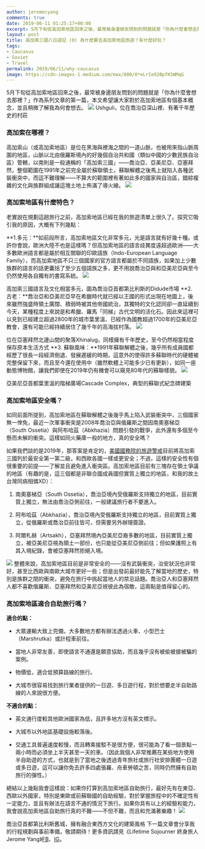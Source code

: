 ```yaml
---
author: jeromecyang
comments: true
date: 2019-06-11 01:25:17+00:00
excerpt: 5月下旬從高加索地區回來之後，最常被身邊朋友問到的問題就是「你為什麼會想去那裡？」作為系列文章的第一篇，本文希望讓大家對於高加索地區有個基本概念，並且稍微了解我為何會想去。
layout: post
title: 高加索三國八日遊記 (0) 為什麼要去高加索地區旅遊？有什麼好玩？
tags:
- Caucasus
- Soviet
- Travel
permalink: 2019/06/11/why-caucasus
image: https://cdn-images-1.medium.com/max/800/0*eLrIe92BpfKSWMqG
---
```


5月下旬從高加索地區回來之後，最常被身邊朋友問到的問題就是「你為什麼會想去那裡？」作為系列文章的第一篇，本文希望讓大家對於高加索地區有個基本概念，並且稍微了解我為何會想去。
![](https://cdn-images-1.medium.com/max/800/0*eLrIe92BpfKSWMqG)
Ushguli，位在喬治亞深山裡、有著千年歷史的村莊


### 高加索在哪裡？


高加索山（或高加索地區）是位在黑海與裡海之間的一道山脈，也被用來指山脈周圍的地區，山脈以北由俄羅斯境內的好幾個自治共和國（類似中國的少數民族自治區）管轄，以南則是一般通稱的「高加索三國」——喬治亞、亞美尼亞、亞塞拜然，整個範圍在1991年之前完全屬於蘇聯領土，蘇聯解體之後馬上就陷入各種武裝衝突中，而這不難理解——不算大的範圍裡有著如此多的國家與自治區，錯綜複雜的文化與族群組成讓這塊土地上佈滿了導火線。
![](http://lifetimesojournertravel.files.wordpress.com/2019/06/e8a4a-1qehsaoe9drcclka3uqauqg.png)


### 高加索地區有什麼特色？


老實說在規劃這趟旅行之前，高加索地區已經在我的旅遊清單上很久了。探究它吸引我的原因，大概有下列幾點：

**1.多元：**如前段所言，高加索地區文化非常多元，光是語言就有好幾十種。或許你會說，歐洲大陸不也是這樣嗎？但高加索地區的語言歧異度遠超過歐洲——大多數歐洲語言都是屬於相互關聯的印歐語族（Indo-European Language Family），而高加索地區不只三個國家的官方語言都屬於不同語族，如果加上少數族群的語言的話更囊括了至少五個語族之多，更不用說喬治亞與和亞美尼亞與至今仍然使用各自獨有的書寫系統。
![](https://cdn-images-1.medium.com/max/800/0*FXWvGM5dMB187eOK)

高加索三國語言及文化相當多元，圖為喬治亞首都第比利斯的Didude市場
**2. 古老：**喬治亞和亞美尼亞早在希臘時代就已經以王國的形式出現在地圖上，後來雖然強盛時領土廣闊、積弱時被其他帝國統治，其獨特的文化認同卻一直延續到今天，某種程度上來說是和希臘、羅馬「同梯」古代文明的活化石。因此來這裡可以見到已經建立超過2800年的城市葉里溫、已經作為國教超過1700年的亞美尼亞教會，還有可能已經持續居住了幾千年的高海拔村落。
![](https://cdn-images-1.medium.com/max/800/0*k6sKno6-emTe9nNv)

位在亞塞拜然北邊山間的聚落Xhinalug，同樣擁有千年歷史，至今仍然相當程度保存原本生活方式
**3. 蘇聯風味：**1991年蘇聯解體之後，幾乎所有成員國都經歷了很長一段經濟倒退、發展遲緩的時期，這意外的使得許多蘇聯時代的硬體被完整保留下來，而且至今還在使用中（雖然軟體上可能多少已有更新），如同一座動態博物館，讓我們即使在2019年仍有機會可以窺見80年代的蘇聯樣貌。
![](https://cdn-images-1.medium.com/max/800/0*_qroZh-TiWa-WXd7)

亞美尼亞首都葉里溫的階梯廣場Cascade Complex，典型的蘇聯式紀念碑建築


### 高加索地區安全嗎？


如同前面所提到，高加索地區在蘇聯解體之後幾乎馬上陷入武裝衝突中，三個國家無一倖免，最近一次軍事衝突是2008年喬治亞與俄羅斯之間因南奧塞梯亞（South Ossetia）與阿布哈茲（Abkhazia）問題引發的戰爭，此外還有多個至今懸而未解的衝突。這樣如同火藥庫一般的地方，真的安全嗎？

如果我們談的是2019年，那答案是肯定的，[美國國務院的旅遊警戒](https://travel.state.gov/content/travel/en/traveladvisories/traveladvisories.html)目前將高加索三國列於最安全第一第二級，和西歐各國一樣或更安全；不過，這樣的安全性有個很重要的前提——了解並且避免進入衝突區。高加索地區目前有三塊存在領土爭議的地區（有趣的是，這三個都是非聯合國成員國但實質上獨立的地區，和我的故土台灣同病相憐XD）：



 	
  1. 南奧塞梯亞（South Ossetia），喬治亞境內受俄羅斯支持獨立的地區，目前實質上獨立，無法由喬治亞側前往，一般建議旅行者不要進入。

 	
  2. 阿布哈茲（Abkhazia），喬治亞境內受俄羅斯支持獨立的地區，目前實質上獨立，從俄羅斯或喬治亞前往皆可，但需要另外辦理簽證。

 	
  3. 阿爾札赫（Artsakh），亞塞拜然境內亞美尼亞裔多數的地區，目前實質上獨立，被亞美尼亞視為領土一部份，也只能從亞美尼亞側前往；但如果護照上有其入境紀錄，會被亞塞拜然拒絕入境。


![](http://lifetimesojournertravel.files.wordpress.com/2019/06/0febc-1w5w5udt6eyfwldw0n0c8ug.png)
整體來說，高加索地區目前是非常安全的——沒有武裝衝突，治安狀況也非常好，甚至比西歐與南歐大城市更好一些；但是出發前最好能先了解當地的歷史，特別是族群之間的衝突，避免在旅行中挑起當地人的禁忌話題。喬治亞人和亞塞拜然人都不喜歡俄羅斯、亞塞拜然和亞美尼亞視彼此為宿敵，這兩點是值得留心的。


### 高加索地區適合自助旅行嗎？


**適合的點：**



 	
  * 大眾運輸大致上完備，大多數地方都有辦法透過火車、小型巴士（Marshrutka）或計程車前往。

 	
  * 當地人非常友善，即使語言不通還是願意協助，而且幾乎沒有被偷被搶被騙的案例。

 	
  * 物價低，適合低預算路線的旅行。

 	
  * 大城市很容易找到旅行業者提供的一日遊、多日遊行程，對於想要走半自助路線的人來說很方便。


**不適合的點：**



 	
  * 英文通行度較其他歐洲國家為低，且許多地方沒有英文標示。

 	
  * 大城市以外地區基礎設施較落後。

 	
  * 交通工具普遍速度較慢，而且轉乘接駁不是很方便，很可能為了看一個景點一兩小時而必須坐上半天甚至一天的車。（因此我個人非常推薦在某些地方使用半自助遊的方式，也就是到了當地之後透過青年旅社或旅行社安排團體一日遊或多日遊，這可以讓你免去許多四處張羅、舟車勞頓之苦，同時仍然擁有自助旅行的彈性。）


總結以上幾點我會這樣說：如果你打算到高加索地區自助旅行，最好先有在東亞、西歐以外國家，特別是東歐或前蘇聯國的自助經驗，對於掌握旅程中的不確定性有一定能力，並且有辦法在語言不通的情況下旅行。如果你具有以上的經驗和能力，我會說高加索地區自助旅行真的不難——不但不難，而且和充滿著樂趣！
![](https://cdn-images-1.medium.com/max/800/0*gUW0Ja18Rg8r7RBF)

喬治亞首都第比利斯舊城，擁有融合東西方文化的建築風格
下一篇文章會分享我的行程規劃與事前準備，敬請期待！更多資訊請見《Lifetime Sojourner 終身旅人 Jerome Yang》[FB](https://www.facebook.com/lifetimesojourner)、[IG](https://www.instagram.com/lifetimesojourner/)。
